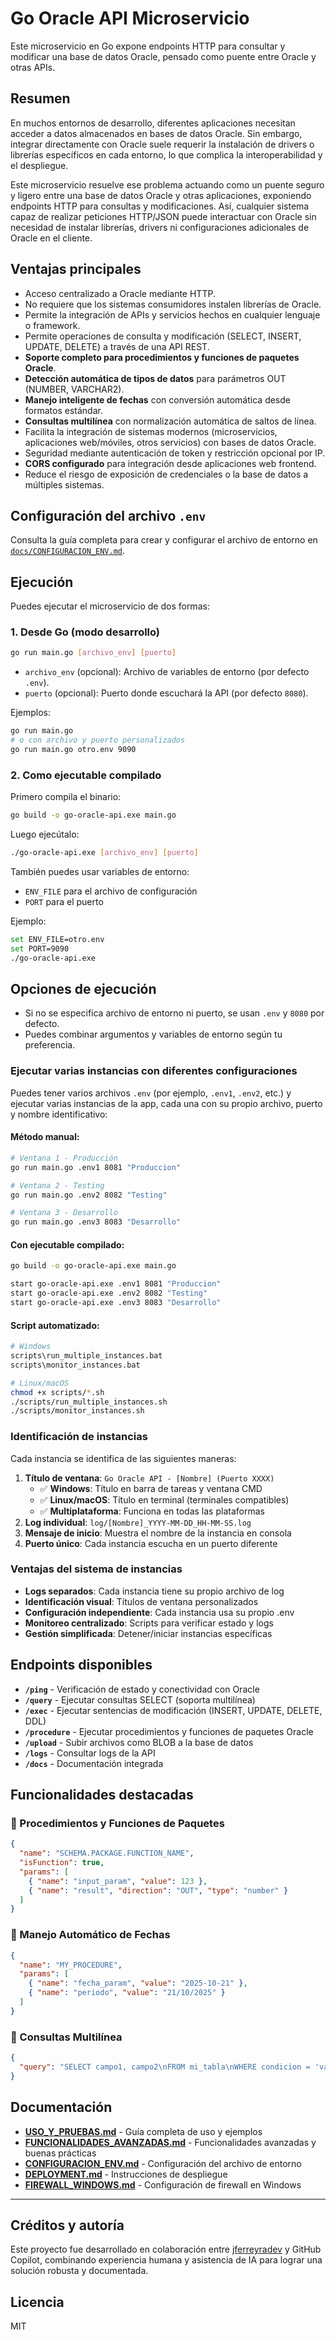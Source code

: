 # Go Oracle API Microservicio

Este microservicio en Go expone endpoints HTTP para consultar y modificar una base de datos Oracle, pensado como puente entre Oracle y otras APIs.

## Resumen

En muchos entornos de desarrollo, diferentes aplicaciones necesitan acceder a datos almacenados en bases de datos Oracle. Sin embargo, integrar directamente con Oracle suele requerir la instalación de drivers o librerías específicos en cada entorno, lo que complica la interoperabilidad y el despliegue.

Este microservicio resuelve ese problema actuando como un puente seguro y ligero entre una base de datos Oracle y otras aplicaciones, exponiendo endpoints HTTP para consultas y modificaciones. Así, cualquier sistema capaz de realizar peticiones HTTP/JSON puede interactuar con Oracle sin necesidad de instalar librerías, drivers ni configuraciones adicionales de Oracle en el cliente.

## Ventajas principales
- Acceso centralizado a Oracle mediante HTTP.
- No requiere que los sistemas consumidores instalen librerías de Oracle.
- Permite la integración de APIs y servicios hechos en cualquier lenguaje o framework.
- Permite operaciones de consulta y modificación (SELECT, INSERT, UPDATE, DELETE) a través de una API REST.
- **Soporte completo para procedimientos y funciones de paquetes Oracle**.
- **Detección automática de tipos de datos** para parámetros OUT (NUMBER, VARCHAR2).
- **Manejo inteligente de fechas** con conversión automática desde formatos estándar.
- **Consultas multilínea** con normalización automática de saltos de línea.
- Facilita la integración de sistemas modernos (microservicios, aplicaciones web/móviles, otros servicios) con bases de datos Oracle.
- Seguridad mediante autenticación de token y restricción opcional por IP.
- **CORS configurado** para integración desde aplicaciones web frontend.
- Reduce el riesgo de exposición de credenciales o la base de datos a múltiples sistemas.

## Configuración del archivo `.env`

Consulta la guía completa para crear y configurar el archivo de entorno en [`docs/CONFIGURACION_ENV.md`](docs/CONFIGURACION_ENV.md).

## Ejecución

Puedes ejecutar el microservicio de dos formas:

### 1. Desde Go (modo desarrollo)

```sh
go run main.go [archivo_env] [puerto]
```
- `archivo_env` (opcional): Archivo de variables de entorno (por defecto `.env`).
- `puerto` (opcional): Puerto donde escuchará la API (por defecto `8080`).

Ejemplos:
```sh
go run main.go
# o con archivo y puerto personalizados
go run main.go otro.env 9090
```

### 2. Como ejecutable compilado

Primero compila el binario:
```sh
go build -o go-oracle-api.exe main.go
```
Luego ejecútalo:
```sh
./go-oracle-api.exe [archivo_env] [puerto]
```

También puedes usar variables de entorno:
- `ENV_FILE` para el archivo de configuración
- `PORT` para el puerto

Ejemplo:
```sh
set ENV_FILE=otro.env
set PORT=9090
./go-oracle-api.exe
```

## Opciones de ejecución
- Si no se especifica archivo de entorno ni puerto, se usan `.env` y `8080` por defecto.
- Puedes combinar argumentos y variables de entorno según tu preferencia.

### Ejecutar varias instancias con diferentes configuraciones

Puedes tener varios archivos `.env` (por ejemplo, `.env1`, `.env2`, etc.) y ejecutar varias instancias de la app, cada una con su propio archivo, puerto y nombre identificativo:

#### Método manual:
```sh
# Ventana 1 - Producción
go run main.go .env1 8081 "Produccion"

# Ventana 2 - Testing  
go run main.go .env2 8082 "Testing"

# Ventana 3 - Desarrollo
go run main.go .env3 8083 "Desarrollo"
```

#### Con ejecutable compilado:
```sh
go build -o go-oracle-api.exe main.go

start go-oracle-api.exe .env1 8081 "Produccion"
start go-oracle-api.exe .env2 8082 "Testing" 
start go-oracle-api.exe .env3 8083 "Desarrollo"
```

#### Script automatizado:
```sh
# Windows
scripts\run_multiple_instances.bat
scripts\monitor_instances.bat

# Linux/macOS  
chmod +x scripts/*.sh
./scripts/run_multiple_instances.sh
./scripts/monitor_instances.sh
```

### Identificación de instancias

Cada instancia se identifica de las siguientes maneras:

1. **Título de ventana**: `Go Oracle API - [Nombre] (Puerto XXXX)`
   - ✅ **Windows**: Título en barra de tareas y ventana CMD
   - ✅ **Linux/macOS**: Título en terminal (terminales compatibles)
   - ✅ **Multiplataforma**: Funciona en todas las plataformas
2. **Log individual**: `log/[Nombre]_YYYY-MM-DD_HH-MM-SS.log`
3. **Mensaje de inicio**: Muestra el nombre de la instancia en consola
4. **Puerto único**: Cada instancia escucha en un puerto diferente

### Ventajas del sistema de instancias

- **Logs separados**: Cada instancia tiene su propio archivo de log
- **Identificación visual**: Títulos de ventana personalizados
- **Configuración independiente**: Cada instancia usa su propio .env
- **Monitoreo centralizado**: Scripts para verificar estado y logs
- **Gestión simplificada**: Detener/iniciar instancias específicas

## Endpoints disponibles

- **`/ping`** - Verificación de estado y conectividad con Oracle
- **`/query`** - Ejecutar consultas SELECT (soporta multilínea)
- **`/exec`** - Ejecutar sentencias de modificación (INSERT, UPDATE, DELETE, DDL)
- **`/procedure`** - Ejecutar procedimientos y funciones de paquetes Oracle
- **`/upload`** - Subir archivos como BLOB a la base de datos
- **`/logs`** - Consultar logs de la API
- **`/docs`** - Documentación integrada

## Funcionalidades destacadas

### 🔧 Procedimientos y Funciones de Paquetes
```json
{
  "name": "SCHEMA.PACKAGE.FUNCTION_NAME",
  "isFunction": true,
  "params": [
    { "name": "input_param", "value": 123 },
    { "name": "result", "direction": "OUT", "type": "number" }
  ]
}
```

### 📅 Manejo Automático de Fechas
```json
{
  "name": "MY_PROCEDURE", 
  "params": [
    { "name": "fecha_param", "value": "2025-10-21" },
    { "name": "periodo", "value": "21/10/2025" }
  ]
}
```

### 📝 Consultas Multilínea
```json
{
  "query": "SELECT campo1, campo2\nFROM mi_tabla\nWHERE condicion = 'valor'"
}
```

## Documentación

- **[USO_Y_PRUEBAS.md](docs/USO_Y_PRUEBAS.md)** - Guía completa de uso y ejemplos
- **[FUNCIONALIDADES_AVANZADAS.md](docs/FUNCIONALIDADES_AVANZADAS.md)** - Funcionalidades avanzadas y buenas prácticas
- **[CONFIGURACION_ENV.md](docs/CONFIGURACION_ENV.md)** - Configuración del archivo de entorno
- **[DEPLOYMENT.md](docs/DEPLOYMENT.md)** - Instrucciones de despliegue
- **[FIREWALL_WINDOWS.md](docs/FIREWALL_WINDOWS.md)** - Configuración de firewall en Windows

---

## Créditos y autoría

Este proyecto fue desarrollado en colaboración entre [jferreyradev](https://github.com/jferreyradev/jferreyradev) y GitHub Copilot, combinando experiencia humana y asistencia de IA para lograr una solución robusta y documentada.

## Licencia
MIT


